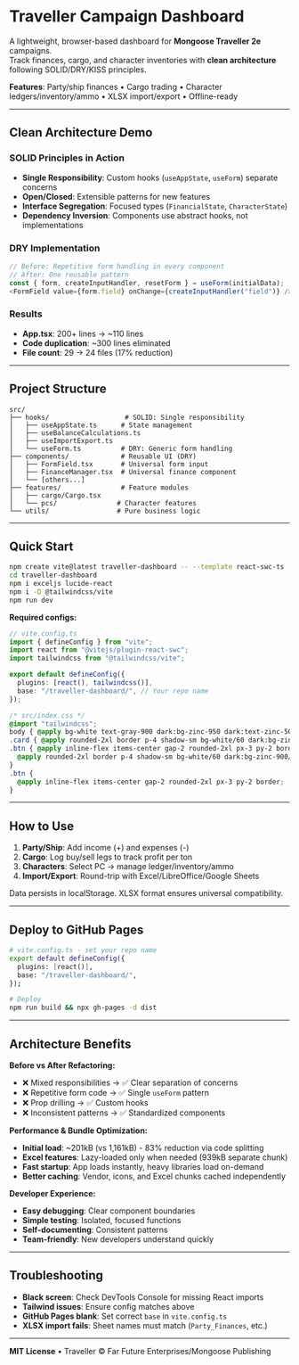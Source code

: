# Traveller Campaign Dashboard

A lightweight, browser-based dashboard for **Mongoose Traveller 2e** campaigns.  
Track finances, cargo, and character inventories with **clean architecture** following SOLID/DRY/KISS principles.

**Features**: Party/ship finances • Cargo trading • Character ledgers/inventory/ammo • XLSX import/export • Offline-ready

---

## Clean Architecture Demo

### SOLID Principles in Action

- **Single Responsibility**: Custom hooks (`useAppState`, `useForm`) separate concerns
- **Open/Closed**: Extensible patterns for new features
- **Interface Segregation**: Focused types (`FinancialState`, `CharacterState`)
- **Dependency Inversion**: Components use abstract hooks, not implementations

### DRY Implementation

```typescript
// Before: Repetitive form handling in every component
// After: One reusable pattern
const { form, createInputHandler, resetForm } = useForm(initialData);
<FormField value={form.field} onChange={createInputHandler("field")} />
```

### Results

- **App.tsx**: 200+ lines → ~110 lines
- **Code duplication**: ~300 lines eliminated
- **File count**: 29 → 24 files (17% reduction)

---

## Project Structure

```
src/
├── hooks/                   # SOLID: Single responsibility
│   ├── useAppState.ts      # State management
│   ├── useBalanceCalculations.ts
│   ├── useImportExport.ts
│   └── useForm.ts          # DRY: Generic form handling
├── components/             # Reusable UI (DRY)
│   ├── FormField.tsx       # Universal form input
│   ├── FinanceManager.tsx  # Universal finance component
│   └── [others...]
├── features/               # Feature modules
│   ├── cargo/Cargo.tsx
│   └── pcs/               # Character features
└── utils/                 # Pure business logic
```

---

## Quick Start

```bash
npm create vite@latest traveller-dashboard -- --template react-swc-ts
cd traveller-dashboard
npm i exceljs lucide-react
npm i -D @tailwindcss/vite
npm run dev
```

**Required configs:**

```ts
// vite.config.ts
import { defineConfig } from "vite";
import react from "@vitejs/plugin-react-swc";
import tailwindcss from "@tailwindcss/vite";

export default defineConfig({
  plugins: [react(), tailwindcss()],
  base: "/traveller-dashboard/", // Your repo name
});
```

```css
/* src/index.css */
@import "tailwindcss";
body { @apply bg-white text-gray-900 dark:bg-zinc-950 dark:text-zinc-50; }
.card { @apply rounded-2xl border p-4 shadow-sm bg-white/60 dark:bg-zinc-900/60; }
.btn { @apply inline-flex items-center gap-2 rounded-2xl px-3 py-2 border; }
  @apply rounded-2xl border p-4 shadow-sm bg-white/60 dark:bg-zinc-900/60;
}
.btn {
  @apply inline-flex items-center gap-2 rounded-2xl px-3 py-2 border;
}
```

---

## How to Use

1. **Party/Ship**: Add income (+) and expenses (-)
2. **Cargo**: Log buy/sell legs to track profit per ton
3. **Characters**: Select PC → manage ledger/inventory/ammo
4. **Import/Export**: Round-trip with Excel/LibreOffice/Google Sheets

Data persists in localStorage. XLSX format ensures universal compatibility.

---

## Deploy to GitHub Pages

```bash
# vite.config.ts - set your repo name
export default defineConfig({
  plugins: [react()],
  base: "/traveller-dashboard/",
});

# Deploy
npm run build && npx gh-pages -d dist
```

---

## Architecture Benefits

**Before vs After Refactoring:**

- ❌ Mixed responsibilities → ✅ Clear separation of concerns
- ❌ Repetitive form code → ✅ Single `useForm` pattern
- ❌ Prop drilling → ✅ Custom hooks
- ❌ Inconsistent patterns → ✅ Standardized components

**Performance & Bundle Optimization:**

- **Initial load**: ~201kB (vs 1,161kB) - 83% reduction via code splitting
- **Excel features**: Lazy-loaded only when needed (939kB separate chunk)
- **Fast startup**: App loads instantly, heavy libraries load on-demand
- **Better caching**: Vendor, icons, and Excel chunks cached independently

**Developer Experience:**

- **Easy debugging**: Clear component boundaries
- **Simple testing**: Isolated, focused functions
- **Self-documenting**: Consistent patterns
- **Team-friendly**: New developers understand quickly

---

## Troubleshooting

- **Black screen**: Check DevTools Console for missing React imports
- **Tailwind issues**: Ensure config matches above
- **GitHub Pages blank**: Set correct `base` in `vite.config.ts`
- **XLSX import fails**: Sheet names must match (`Party_Finances`, etc.)

---

**MIT License** • Traveller © Far Future Enterprises/Mongoose Publishing
